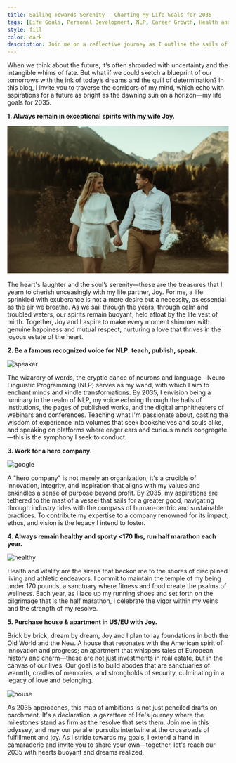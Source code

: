 ```yaml
---
title: Sailing Towards Serenity - Charting My Life Goals for 2035
tags: [Life Goals, Personal Development, NLP, Career Growth, Health and Fitness, Real Estate Investment]
style: fill
color: dark
description: Join me on a reflective journey as I outline the sails of ambition and the compass of love. Discover how setting definitive life goals can create a roadmap to a fulfilling future, blending personal joy, career aspirations, professional voice in NLP, health advocacy, and property dreams across continents.
---
```


When we think about the future, it’s often shrouded with uncertainty and the intangible whims of fate. But what if we could sketch a blueprint of our tomorrows with the ink of today’s dreams and the quill of determination? In this blog, I invite you to traverse the corridors of my mind, which echo with aspirations for a future as bright as the dawning sun on a horizon—my life goals for 2035.

**1. Always remain in exceptional spirits with my wife Joy.**

![happy](assets/posts/../../../assets/posts/2035/joyseb.jpg)

The heart's laughter and the soul’s serenity—these are the treasures that I yearn to cherish unceasingly with my life partner, Joy. For me, a life sprinkled with exuberance is not a mere desire but a necessity, as essential as the air we breathe. As we sail through the years, through calm and troubled waters, our spirits remain buoyant, held afloat by the life vest of mirth. Together, Joy and I aspire to make every moment shimmer with genuine happiness and mutual respect, nurturing a love that thrives in the joyous estate of the heart.

**2. Be a famous recognized voice for NLP: teach, publish, speak.**

![speaker](https://images.unsplash.com/photo-1475721027785-f74eccf877e2?q=80&w=1740&auto=format&fit=crop&ixlib=rb-4.0.3&ixid=M3wxMjA3fDB8MHxwaG90by1wYWdlfHx8fGVufDB8fHx8fA%3D%3D)

The wizardry of words, the cryptic dance of neurons and language—Neuro-Linguistic Programming (NLP) serves as my wand, with which I aim to enchant minds and kindle transformations. By 2035, I envision being a luminary in the realm of NLP, my voice echoing through the halls of institutions, the pages of published works, and the digital amphitheaters of webinars and conferences. Teaching what I'm passionate about, casting the wisdom of experience into volumes that seek bookshelves and souls alike, and speaking on platforms where eager ears and curious minds congregate—this is the symphony I seek to conduct.

**3. Work for a hero company.**

![google](https://images.unsplash.com/photo-1616499452581-cc7f8e3dd3c9?q=80&w=1740&auto=format&fit=crop&ixlib=rb-4.0.3&ixid=M3wxMjA3fDB8MHxwaG90by1wYWdlfHx8fGVufDB8fHx8fA%3D%3D)

A "hero company" is not merely an organization; it's a crucible of innovation, integrity, and inspiration that aligns with my values and enkindles a sense of purpose beyond profit. By 2035, my aspirations are tethered to the mast of a vessel that sails for a greater good, navigating through industry tides with the compass of human-centric and sustainable practices. To contribute my expertise to a company renowned for its impact, ethos, and vision is the legacy I intend to foster.

**4. Always remain healthy and sporty <170 lbs, run half marathon each year.**

![healthy](https://images.unsplash.com/photo-1456613820599-bfe244172af5?q=80&w=1748&auto=format&fit=crop&ixlib=rb-4.0.3&ixid=M3wxMjA3fDB8MHxwaG90by1wYWdlfHx8fGVufDB8fHx8fA%3D%3D)

Health and vitality are the sirens that beckon me to the shores of disciplined living and athletic endeavors. I commit to maintain the temple of my being under 170 pounds, a sanctuary where fitness and food create the psalms of wellness. Each year, as I lace up my running shoes and set forth on the pilgrimage that is the half marathon, I celebrate the vigor within my veins and the strength of my resolve.

**5. Purchase house & apartment in US/EU with Joy.**

Brick by brick, dream by dream, Joy and I plan to lay foundations in both the Old World and the New. A house that resonates with the American spirit of innovation and progress; an apartment that whispers tales of European history and charm—these are not just investments in real estate, but in the canvas of our lives. Our goal is to build abodes that are sanctuaries of warmth, cradles of memories, and strongholds of security, culminating in a legacy of love and belonging.

![house](https://plus.unsplash.com/premium_photo-1661962841993-99a07c27c9f4?q=80&w=1631&auto=format&fit=crop&ixlib=rb-4.0.3&ixid=M3wxMjA3fDB8MHxwaG90by1wYWdlfHx8fGVufDB8fHx8fA%3D%3D)

As 2035 approaches, this map of ambitions is not just penciled drafts on parchment. It's a declaration, a gazetteer of life's journey where the milestones stand as firm as the resolve that sets them. Join me in this odyssey, and may our parallel pursuits intertwine at the crossroads of fulfillment and joy. As I stride towards my goals, I extend a hand in camaraderie and invite you to share your own—together, let's reach our 2035 with hearts buoyant and dreams realized.